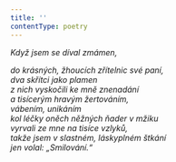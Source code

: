 ```yaml
---
title: ''
contentType: poetry
---
```


<section>

_Když jsem se díval zmámen,_

_do krásných, žhoucích zřítelnic své paní,  
dva skřítci jako plamen  
z nich vyskočili ke mně znenadání  
a tisícerým hravým žertováním,  
vábením, unikáním  
kol léčky oněch něžných ňader v mžiku  
vyrvali ze mne na tisíce vzlyků,  
takže jsem v slastném, láskyplném štkání  
jen volal: „Smilování.“_

</section>
